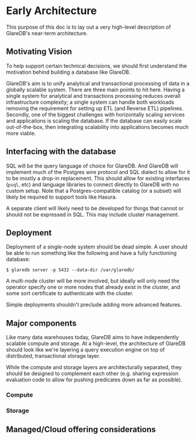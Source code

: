 # Early Architecture

This purpose of this doc is to lay out a very high-level description of
GlareDB's near-term architecture.

## Motivating Vision

To help support certain technical decisions, we should first understand the
motivation behind building a database like GlareDB.

GlareDB's aim is to unify analytical and transactional processing of data in a
globally scalable system. There are three main points to hit here. Having a
single system for analytical and transactions processing reduces overall
infrastructure complexity; a single system can handle both workloads removing
the requirement for setting up ETL (and Reverse ETL) pipelines. Secondly, one of
the biggest challenges with horizontally scaling services and applications is
scaling the database. If the database can easily scale out-of-the-box, then
integrating scalability into applications becomes much more viable.

## Interfacing with the database

SQL will be the query language of choice for GlareDB. And GlareDB will implement
much of the Postgres wire protocol and SQL dialect to allow for it to be mostly
a drop-in replacement. This should allow for existing interfaces (`psql`, etc)
and language libraries to connect directly to GlareDB with no custom setup. Note
that a Postgres-compatible catalog (or a subset) will likely be required to
support tools like Hasura.

A separate client will likely need to be developed for things that cannot or
should not be expressed in SQL. This may include cluster management.

## Deployment

Deployment of a single-node system should be dead simple. A user should be able
to run something like the following and have a fully functioning database:

``` shell
$ glaredb server -p 5432 --data-dir /var/glaredb/
```

A multi-node cluster will be more involved, but ideally will only need the
operator specify one or more nodes that already exist in the cluster, and some
sort certificate to authenticate with the cluster.

Simple deployments shouldn't preclude adding more advanced features.

## Major components

Like many data warehouses today, GlareDB aims to have independently scalable
compute and storage. At a high-level, the architecture of GlareDB should look
like we're layering a query execution engine on top of distributed,
transactional storage layer.

While the compute and storage layers are architecturally separated, they should
be designed to complement each other (e.g. sharing expression evaluation code to
allow for pushing predicates down as far as possible).

### Compute

### Storage

## Managed/Cloud offering considerations

